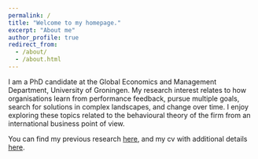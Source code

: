 ```yaml
---
permalink: /
title: "Welcome to my homepage."
excerpt: "About me"
author_profile: true
redirect_from: 
  - /about/
  - /about.html
---
```


I am a PhD candidate at the Global Economics and Management Department, University of Groningen.  My research interest relates to how organisations learn from performance feedback, pursue multiple goals, search for solutions in complex landscapes, and change over time.  I enjoy exploring these topics related to the behavioural theory of the firm from an international business point of view. 

You can find my previous research [here](https://jbolanoshurtado.github.io/publications/ "To current research"), and my cv with additional details [here](https://jbolanoshurtado.github.io/cv/ "To my CV"). 
